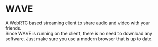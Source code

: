 # WΛVE

A WebRTC based streaming client to share audio and video with your friends.<br>
Since WΛVE is running on the client, there is no need to download any software. Just make sure you use a modern browser that is up to date.
